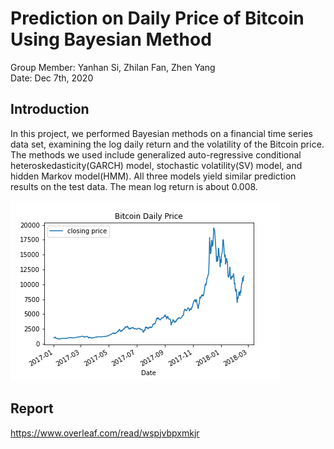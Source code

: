 # Prediction on Daily Price of Bitcoin Using Bayesian Method

Group Member: Yanhan Si, Zhilan Fan, Zhen Yang  
Date: Dec 7th, 2020

## Introduction

In this project, we performed Bayesian methods on a financial time series data set, examining the log daily return and the volatility  of the Bitcoin price. The methods we used include generalized auto-regressive conditional heteroskedasticity(GARCH) model,  stochastic volatility(SV) model, and hidden Markov model(HMM). All three models yield similar prediction results on the test data. The mean log return is about 0.008.

![Price](/figures/overtime_price.png)

## Report

https://www.overleaf.com/read/wspjvbpxmkjr
